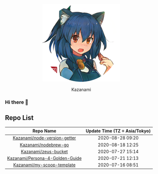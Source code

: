 <div class="profile_image" align="center">
  <img class="profile" src="https://raw.githubusercontent.com/Kazanami/avatar-getter-node/master/Kazanami.png">
  <!-- trigger -->
  <p> Kazanami </p>
</div>

### Hi there 👋

## Repo List
| Repo Name | Update Time (TZ = Asia/Tokyo) |
|:---------:|:-----------:|
|[Kazanami/node-version-getter](https://github.com/Kazanami/node-version-getter.git)|2020-08-28 09:20|
|[Kazanami/nodebrew-go](https://github.com/Kazanami/nodebrew-go.git)|2020-08-18 12:25|
|[Kazanami/zeus-bucket](https://github.com/Kazanami/zeus-bucket.git)|2020-07-27 15:14|
|[Kazanami/Persona-4-Golden-Guide](https://github.com/Kazanami/Persona-4-Golden-Guide.git)|2020-07-21 12:13|
|[Kazanami/my-scoop-template](https://github.com/Kazanami/my-scoop-template.git)|2020-07-16 08:51|
<!--
**Kazanami/Kazanami** is a ✨ _special_ ✨ repository because its `README.md` (this file) appears on your GitHub profile.

Here are some ideas to get you started:

- 🔭 I’m currently working on ...
- 🌱 I’m currently learning ...
- 👯 I’m looking to collaborate on ...
- 🤔 I’m looking for help with ...
- 💬 Ask me about ...
- 📫 How to reach me: ...
- 😄 Pronouns: ...
- ⚡ Fun fact: ...
-->
